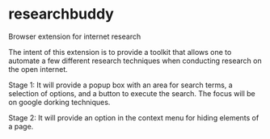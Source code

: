 # researchbuddy
Browser extension for internet research

The intent of this extension is to provide a toolkit that allows one to automate a few different research techniques when conducting research on the open internet. 

Stage 1: It will provide a popup box with an area for search terms, a selection of options, and a button to execute the search. The focus will be on google dorking techniques.

Stage 2: It will provide an option in the context menu for hiding elements of a page.

